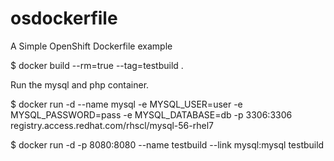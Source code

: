 # osdockerfile
A Simple OpenShift Dockerfile example

$ docker build --rm=true --tag=testbuild .

Run the mysql and php container.

$ docker run -d --name mysql -e MYSQL_USER=user -e MYSQL_PASSWORD=pass -e MYSQL_DATABASE=db -p 3306:3306 registry.access.redhat.com/rhscl/mysql-56-rhel7

$ docker run -d -p 8080:8080 --name testbuild --link mysql:mysql testbuild
